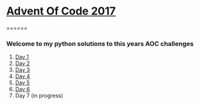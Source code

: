 # [Advent Of Code 2017](https://www.adventofcode.com)
======
### Welcome to my python solutions to this years AOC challenges
1. [Day 1](day1.py)
2. [Day 2](day2.py)
3. [Day 3](day3.py)
4. [Day 4](day4.py)
5. [Day 5](day5.py)
6. [Day 6](day6.py)
7. Day 7 (in progress)
